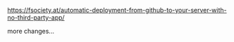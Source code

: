 https://fsociety.at/automatic-deployment-from-github-to-your-server-with-no-third-party-app/

more changes...